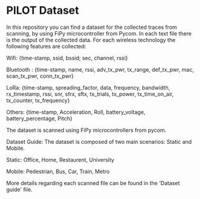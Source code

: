 # PILOT Dataset


In this repository you can find a dataset for the collected traces from scanning, by using FiPy microcontroller from Pycom. In each text file there is the output of the collected data. For each wireless technology the following features are collected:

Wifi: {time-stamp, ssid, bssid; sec, channel, rssi}

Bluetooth : {time-stamp, name, rssi, adv_tx_pwr, tx_range, def_tx_pwr, mac, scan_tx_pwr, conn_tx_pwr}

LoRa: {time-stamp, spreading_factor, data, frequency, bandwidth, rx_timestamp, rssi, snr, sfrx, sftx, tx_trials, tx_power, tx_time_on_air, tx_counter, tx_frequency}

Others:
{time-stamp, Acceleration, Roll, battery_voltage, battery_percentage, Pitch}

The dataset is scanned using FiPy microcontrollers from pycom.

Dataset Guide: The dataset is composed of two main scenarios: Static and Mobile.

Static:
Office, Home, Restaurent, University

Mobile:
Pedestrian, Bus, Car, Train, Metro

More details regarding each scanned file can be found in the 'Dataset guide' file. 
